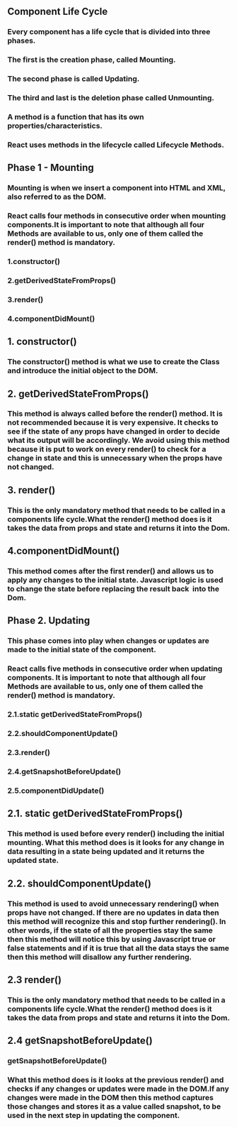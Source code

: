## Component Life Cycle

### Every component has a life cycle that is divided into three phases.

### The first is the creation phase, called Mounting. 

### The second phase is called Updating.

### The third and last is the deletion phase called Unmounting.

### A method is a function that has its own properties/characteristics.

### React uses methods in the lifecycle called Lifecycle Methods. 

## Phase 1 - Mounting 

### Mounting is when we insert a component into HTML and XML, also referred to as the DOM.

### React calls four methods in consecutive order when mounting components.It is important to note that although all four Methods are available to us, only one of them called the render() method is mandatory.

### 1.constructor()

### 2.getDerivedStateFromProps()

### 3.render()

### 4.componentDidMount() 

## 1. constructor()

### The constructor() method is what we use to create the Class and introduce the initial object to the DOM.

## 2. getDerivedStateFromProps() 

### This method is always called before the render() method. It is not recommended because it is very expensive. It checks to see if the state of any props have changed in order to decide what its output will be accordingly. We avoid using this method because it is put to work on every render() to check for a change in state and this is unnecessary when the props have not changed.

## 3. render()

### This is the only mandatory method that needs to be called in a components life cycle.What the render() method does is it takes the data from props and state and returns it into the Dom.

## 4.componentDidMount()

### This method comes after the first render() and allows us to apply any changes to the initial state. Javascript logic is used to change the state before replacing the result back  into the Dom.

## Phase 2. Updating

### This phase comes into play when changes or updates are made to the initial state of the component.

### React calls five methods in consecutive order when updating components. It is important to note that although all four Methods are available to us, only one of them called the render() method is mandatory.

### 2.1.static getDerivedStateFromProps()

### 2.2.shouldComponentUpdate()

### 2.3.render()

### 2.4.getSnapshotBeforeUpdate()

### 2.5.componentDidUpdate()

## 2.1. static getDerivedStateFromProps()

### This method is used before every render() including the initial mounting. What this method does is it looks for any change in data resulting in a state being updated and it returns the updated state. 

## 2.2. shouldComponentUpdate()

### This method is used to avoid unnecessary rendering() when props have not changed. If there are no updates in data then this method will recognize this and stop further rendering(). In other words, if the state of all the properties stay the same then this method will notice this by using Javascript true or false statements and if it is true that all the data stays the same then this method will disallow any further rendering.

## 2.3 render()

### This is the only mandatory method that needs to be called in a components life cycle.What the render() method does is it takes the data from props and state and returns it into the Dom.

## 2.4 getSnapshotBeforeUpdate()

### getSnapshotBeforeUpdate()

### What this method does is it looks at the previous render() and checks if any changes or updates were made in the DOM.If any changes were made in the DOM then this method captures those changes and stores it as a value called snapshot, to be used in the next step in updating the component.
